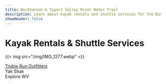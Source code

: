 ```yaml
---
title: Buckhannon & Tygart Valley River Water Trail
description: Learn about kayak rentals and shuttle services for the Buckhannon & Tygart Valley River Water Trail.
showHeader: false
---
```


# Kayak Rentals & Shuttle Services

{{< img src="/img/IMG_1277.webp" >}}

[Trubie Run Outfitters](https://www.facebook.com/profile.php/?id=100094215428220)  
Yak Shak  
Explore WV

